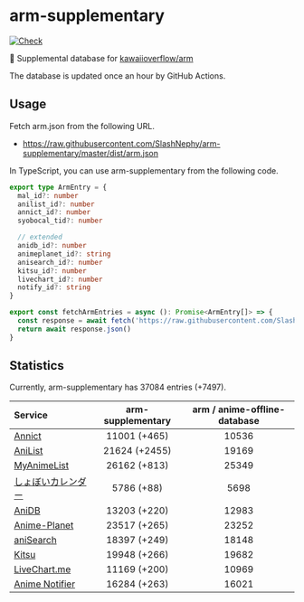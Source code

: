 # arm-supplementary

[![Check](https://github.com/SlashNephy/arm-supplementary/actions/workflows/check-node.yml/badge.svg)](https://github.com/SlashNephy/arm-supplementary/actions/workflows/check-node.yml)

💊 Supplemental database for [kawaiioverflow/arm](https://github.com/kawaiioverflow/arm)

The database is updated once an hour by GitHub Actions.

## Usage

Fetch arm.json from the following URL.

- https://raw.githubusercontent.com/SlashNephy/arm-supplementary/master/dist/arm.json

In TypeScript, you can use arm-supplementary from the following code.

```TypeScript
export type ArmEntry = {
  mal_id?: number
  anilist_id?: number
  annict_id?: number
  syobocal_tid?: number

  // extended
  anidb_id?: number
  animeplanet_id?: string
  anisearch_id?: number
  kitsu_id?: number
  livechart_id?: number
  notify_id?: string
}

export const fetchArmEntries = async (): Promise<ArmEntry[]> => {
  const response = await fetch('https://raw.githubusercontent.com/SlashNephy/arm-supplementary/master/dist/arm.json')
  return await response.json()
}
```

## Statistics

Currently, arm-supplementary has 37084 entries (+7497).

| Service                                     | arm-supplementary | arm / anime-offline-database |
| :------------------------------------------ | :---------------: | :--------------------------: |
| [Annict](https://annict.com)                |   11001 (+465)    |            10536             |
| [AniList](https://anilist.co)               |   21624 (+2455)   |            19169             |
| [MyAnimeList](https://myanimelist.net)      |   26162 (+813)    |            25349             |
| [しょぼいカレンダー](https://cal.syoboi.jp) |    5786 (+88)     |             5698             |
| [AniDB](https://anidb.net)                  |   13203 (+220)    |            12983             |
| [Anime-Planet](https://anime-planet.com)    |   23517 (+265)    |            23252             |
| [aniSearch](https://anisearch.com)          |   18397 (+249)    |            18148             |
| [Kitsu](https://kitsu.io)                   |   19948 (+266)    |            19682             |
| [LiveChart.me](https://livechart.me)        |   11169 (+200)    |            10969             |
| [Anime Notifier](https://notify.moe)        |   16284 (+263)    |            16021             |
